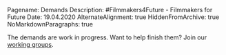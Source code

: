 Pagename: Demands
Description: #Filmmakers4Future - Filmmakers for Future
Date: 19.04.2020
AlternateAlignment: true
HiddenFromArchive: true
NoMarkdownParagraphs: true

The demands are work in progress. Want to help finish them? Join our [working groups](/participate).
